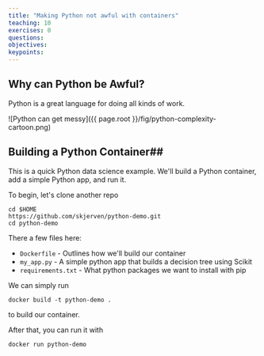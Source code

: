 ```yaml
---
title: "Making Python not awful with containers"
teaching: 10
exercises: 0
questions:
objectives:
keypoints:
---
```

## Why can Python be Awful? ##

Python is a great language for doing all kinds of work.

![Python can get messy]({{ page.root }}/fig/python-complexity-cartoon.png)
## Building a Python Container##

This is a quick Python data science example.  We'll build a Python container, add a simple Python app, and run it.

To begin, let's clone another repo

```
cd $HOME
https://github.com/skjerven/python-demo.git
cd python-demo
```

There a few files here:

* `Dockerfile` - Outlines how we'll build our container
* `my_app.py` - A simple python app that builds a decision tree using Scikit
* `requirements.txt` - What python packages we want to install with pip


We can simply run

```
docker build -t python-demo .
```
to build our container.

After that, you can run it with

```
docker run python-demo
```

